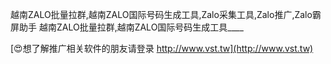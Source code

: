 越南ZALO批量拉群,越南ZALO国际号码生成工具,Zalo采集工具,Zalo推广,Zalo霸屏助手
越南ZALO批量拉群,越南ZALO国际号码生成工具____

[😍想了解推广相关软件的朋友请登录 http://www.vst.tw](http://www.vst.tw)



